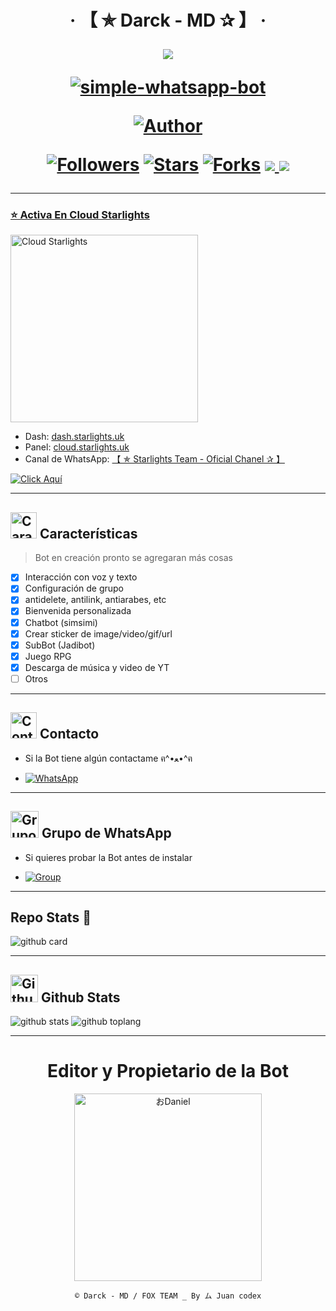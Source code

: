 <h1 align="center">‧ 【 ✯ Darck - MD ✰ 】 ‧
</p>
<p>
        <img src= "https://telegra.ph/file/89fa6a3c8e9cedda6f5ca.jpg">
    </p>
    <p align="center">
        <a href="#"><img title="simple-whatsapp-bot" src="https://img.shields.io/badge/-SIMPLE--WHATSAPP--BOT-green?colorA=%23ff0000&colorB=%23017e40&style=for-the-badge"></a>
    </p>
    <p>
        <a href="https://github.com/StarlightsTeam"><img title="Author"    src="https://img.shields.io/badge/Author-Juan codex-purple.svg?style=for-the-badge&logo=github"></a>
    </p>
    <p>
        <a href="https://github.com/StarlightsTeamollowers"><img title="Followers" src="https://img.shields.io/github/followers/StarlightsTeam?color=blue&style=flat-square"></a>
        <a href="https://github.com/StarlightsTeam/Ai-Hoshino/stargazers/"><img title="Stars" src="https://img.shields.io/github/stars/StarlightsTeam/Ai-Hoshino?color=red&style=flat-square"></a>
        <a href="https://github.com/StarlightsTeam/Ai-Hoshino/network/members"><img title="Forks" src="http://img.shields.io/github/forks/StarlightsTeam/Ai-Hoshino?color=red&style=flat-square"></a>
        <a href="#"><img src="https://img.shields.io/badge/MANTENIMIENTO-SI-blue.svg"</a>
        <img src="https://img.shields.io/github/repo-size/StarlightsTeam/Ai-Hoshino" /> <br>
   </p>
   <p>
</h1>

---------

### ⭐ Activa En Cloud Starlights

<a href="https://dash.starlights.uk"><img src="https://i.ibb.co/37T9Nnk/file.jpg" width="300" height="300" alt="Cloud Starlights"/></a>

- Dash: [dash.starlights.uk](https://dash.starlights.uk)
- Panel: [cloud.starlights.uk](https://cloud.starlights.uk/)
- Canal de WhatsApp: [【 ✯ Starlights Team - Oficial Chanel ✰ 】](https://whatsapp.com/channel/0029VaBfsIwGk1FyaqFcK91S)

[![Click Aquí](https://img.shields.io/badge/Soporte-25D366?style=for-the-badge&logo=whatsapp&logoColor=white)](https://wa.me/5218261000681)

---------

## <img src="https://i.pinimg.com/originals/73/69/6e/73696e022df7cd5cb3d999c6875361dd.gif" alt="Características" width="42" height="42"> Características

> Bot en creación pronto se agregaran más cosas 

- [x] Interacción con voz y texto
- [x] Configuración de grupo
- [x] antidelete, antilink, antiarabes, etc
- [x] Bienvenida personalizada
- [x] Chatbot (simsimi)
- [x] Crear sticker de image/video/gif/url
- [x] SubBot (Jadibot)
- [x] Juego RPG
- [x] Descarga de música y video de YT
- [ ] Otros

---------

## <img src="https://i.pinimg.com/originals/19/80/6e/19806e91932e6054965fc83b85241270.gif" alt="Contacto" width="42" height="42"> Contacto

- Si la Bot tiene algún contactame ฅ^•ﻌ•^ฅ

* <a href="https://wa.me/5218261000681"><img alt="WhatsApp" src="https://img.shields.io/badge/WhatsApp-25D366?style=for-the-badge&logo=whatsapp&logoColor=white"/></a>

---------

## <img src="https://static.wikia.nocookie.net/nyancat/images/d/d3/Nyan-cat.gif/revision/latest/scale-to-width-down/400?cb=20131231222500&path-prefix=es" alt="Grupo" width="45" height="43"> Grupo de WhatsApp


- Si quieres probar la Bot antes de instalar

* <a href="https://chat.whatsapp.com/IozDcUnkCoVDBQBDNYF6GB"><img alt="Group" src="https://img.shields.io/badge/Group-25D366?style=for-the-badge&logo=whatsapp&logoColor=white"/></a>

---------

## Repo Stats 🔭

![github card](https://github-readme-stats.vercel.app/api/pin/?username=StarlightsTeam&repo=Ai-Hoshino&theme=chartreuse-dark)

---------

## <img src="https://raw.githubusercontent.com/vilcajoal/vilcajoal/master/assets/octocat-anime.gif" alt="Github" width="44" height="44"> Github Stats

![github stats](https://github-readme-stats.vercel.app/api?username=StarlightsTeam&show_icons=true&theme=chartreuse-dark)
![github toplang](https://github-readme-stats.vercel.app/api/top-langs/?username=StarlightsTeam&layout=compact&theme=chartreuse-dark)

---------
<div align="center">
  <h1 align="center">Editor y Propietario de la Bot</h1>

<a href="https://github.com/AikerDev"><img src="https://github.com/AikerDev.png" width="300" height="300" alt="おDaniel"/></a>

`© Darck - MD / FOX TEAM _ By ム Juan codex`
